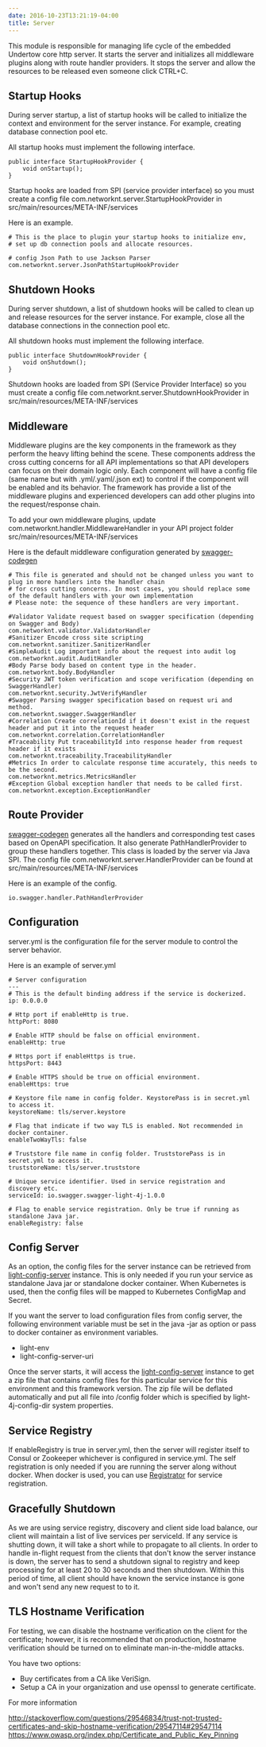 ```yaml
---
date: 2016-10-23T13:21:19-04:00
title: Server
---
```


This module is responsible for managing life cycle of the embedded Undertow core 
http server. It starts the server and initializes all middleware plugins along 
with route handler providers. It stops the server and allow the resources to be 
released even someone click CTRL+C.

## Startup Hooks

During server startup, a list of startup hooks will be called to initialize the
context and environment for the server instance. For example, creating database 
connection pool etc.

All startup hooks must implement the following interface.

```
public interface StartupHookProvider {
    void onStartup();
}
```

Startup hooks are loaded from SPI (service provider interface) so you must
create a config file com.networknt.server.StartupHookProvider in src/main/resources/META-INF/services

Here is an example.

```
# This is the place to plugin your startup hooks to initialize env,
# set up db connection pools and allocate resources.

# config Json Path to use Jackson Parser
com.networknt.server.JsonPathStartupHookProvider
```


## Shutdown Hooks

During server shutdown, a list of shutdown hooks will be called to clean up and
release resources for the server instance. For example, close all the database
connections in the connection pool etc.

All shutdown hooks must implement the following interface.

```
public interface ShutdownHookProvider {
    void onShutdown();
}
```

Shutdown hooks are loaded from SPI (Service Provider Interface) so you must
create a config file com.networknt.server.ShutdownHookProvider in src/main/resources/META-INF/services


## Middleware

Middleware plugins are the key components in the framework as they perform 
the heavy lifting behind the scene. These components address the cross 
cutting concerns for all API implementations so that API developers can 
focus on their domain logic only. Each component will have a config file 
(same name but with .yml/.yaml/.json ext) to control if the component will 
be enabled and its behavior. The framework has provide a list of the 
middleware plugins and experienced developers can add other plugins into 
the request/response chain.

To add your own middleware plugins, update com.networknt.handler.MiddlewareHandler 
in your API project folder src/main/resources/META-INF/services

Here is the default middleware configuration generated by 
[swagger-codegen](https://github.com/networknt/swagger-codegen)

```
# This file is generated and should not be changed unless you want to plug in more handlers into the handler chain
# for cross cutting concerns. In most cases, you should replace some of the default handlers with your own implementation
# Please note: the sequence of these handlers are very important.

#Validator Validate request based on swagger specification (depending on Swagger and Body)
com.networknt.validator.ValidatorHandler
#Sanitizer Encode cross site scripting
com.networknt.sanitizer.SanitizerHandler
#SimpleAudit Log important info about the request into audit log
com.networknt.audit.AuditHandler
#Body Parse body based on content type in the header.
com.networknt.body.BodyHandler
#Security JWT token verification and scope verification (depending on SwaggerHandler)
com.networknt.security.JwtVerifyHandler
#Swagger Parsing swagger specification based on request uri and method.
com.networknt.swagger.SwaggerHandler
#Correlation Create correlationId if it doesn't exist in the request header and put it into the request header
com.networknt.correlation.CorrelationHandler
#Traceability Put traceabilityId into response header from request header if it exists
com.networknt.traceability.TraceabilityHandler
#Metrics In order to calculate response time accurately, this needs to be the second.
com.networknt.metrics.MetricsHandler
#Exception Global exception handler that needs to be called first.
com.networknt.exception.ExceptionHandler

```

## Route Provider

[swagger-codegen](https://github.com/networknt/swagger-codegen) generates 
all the handlers and corresponding test cases based on OpenAPI specification. 
It also generate PathHandlerProvider to group these handlers together. This 
class is loaded by the server via Java SPI. The config file
com.networknt.server.HandlerProvider can be found at src/main/resources/META-INF/services

Here is an example of the config.

```
io.swagger.handler.PathHandlerProvider

```

## Configuration

server.yml is the configuration file for the server module to control the 
server behavior. 

Here is an example of server.yml

```
# Server configuration
---
# This is the default binding address if the service is dockerized.
ip: 0.0.0.0

# Http port if enableHttp is true.
httpPort: 8080

# Enable HTTP should be false on official environment.
enableHttp: true

# Https port if enableHttps is true.
httpsPort: 8443

# Enable HTTPS should be true on official environment.
enableHttps: true

# Keystore file name in config folder. KeystorePass is in secret.yml to access it.
keystoreName: tls/server.keystore

# Flag that indicate if two way TLS is enabled. Not recommended in docker container.
enableTwoWayTls: false

# Truststore file name in config folder. TruststorePass is in secret.yml to access it.
truststoreName: tls/server.truststore

# Unique service identifier. Used in service registration and discovery etc.
serviceId: io.swagger.swagger-light-4j-1.0.0

# Flag to enable service registration. Only be true if running as standalone Java jar.
enableRegistry: false

```

## Config Server

As an option, the config files for the server instance can be retrieved from
[light-config-server](https://github.com/networknt/light-config-server) 
instance. This is only needed if you run your service as standalone Java jar
or standalone docker container. When Kubernetes is used, then the config files
will be mapped to Kubernetes ConfigMap and Secret. 

If you want the server to load configuration files from config server, the
following environment variable must be set in the java -jar as option or pass
to docker container as environment variables.

* light-env
* light-config-server-uri

Once the server starts, it will access the [light-config-server](https://github.com/networknt/light-config-server) 
instance to get a zip file that contains config files for this particular service for 
this environment and this framework version. The zip file will be deflated automatically
and put all file into /config folder which is specified by light-4j-config-dir
system properties.


## Service Registry

If enableRegistry is true in server.yml, then the server will register itself
to Consul or Zookeeper whichever is configured in service.yml. The self
registration is only needed if you are running the server along without
docker. When docker is used, you can use [Registrator](https://github.com/gliderlabs/registrator)
for service registration. 


## Gracefully Shutdown

As we are using service registry, discovery and client side load balance, our
client will maintain a list of live services per serviceId. If any service
is shutting down, it will take a short while to propagate to all clients. In
order to handle in-flight request from the clients that don't know the server
instance is down, the server has to send a shutdown signal to registry and keep
processing for at least 20 to 30 seconds and then shutdown. Within this period
of time, all client should have known the service instance is gone and won't
send any new request to to it.


## TLS Hostname Verification

For testing, we can disable the hostname verification on the client for the 
certificate; however, it is recommended that on production, hostname 
verification should be turned on to eliminate man-in-the-middle attacks. 

You have two options:

* Buy certificates from a CA like VeriSign.
* Setup a CA in your organization and use openssl to generate certificate.

For more information

http://stackoverflow.com/questions/29546834/trust-not-trusted-certificates-and-skip-hostname-verification/29547114#29547114
https://www.owasp.org/index.php/Certificate_and_Public_Key_Pinning

